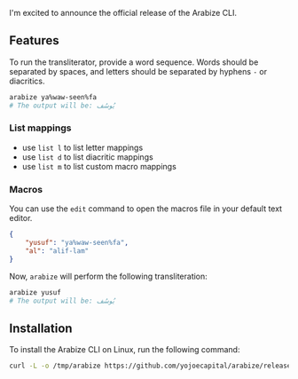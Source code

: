 I'm excited to announce the official release of the Arabize CLI.

## Features

To run the transliterator, provide a word sequence. Words should be separated by spaces, and letters should be separated by hyphens `-` or diacritics.

```bash
arabize ya%waw-seen%fa
# The output will be: يُوسُف
```

### List mappings

- use `list l` to list letter mappings
- use `list d` to list diacritic mappings
- use `list m` to list custom macro mappings

### Macros

You can use the `edit` command to open the macros file in your default text editor.

```json
{
	"yusuf": "ya%waw-seen%fa",
	"al": "alif-lam"
}
```

Now, `arabize` will perform the following transliteration:

```bash
arabize yusuf
# The output will be: يُوسُف
```

## Installation

To install the Arabize CLI on Linux, run the following command:

```bash
curl -L -o /tmp/arabize https://github.com/yojoecapital/arabize/releases/latest/download/arabize-cli && chmod 755 /tmp/arabize && sudo mv /tmp/arabize /usr/local/bin/
```
